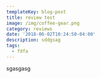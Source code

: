 ```yaml
---
templateKey: blog-post
title: review test
image: /img/coffee-gear.png
category: reviews
date: '2018-06-02T10:24:50-04:00'
description: sddgsag
tags:
  - fdfa
---
```

sgasgasg
